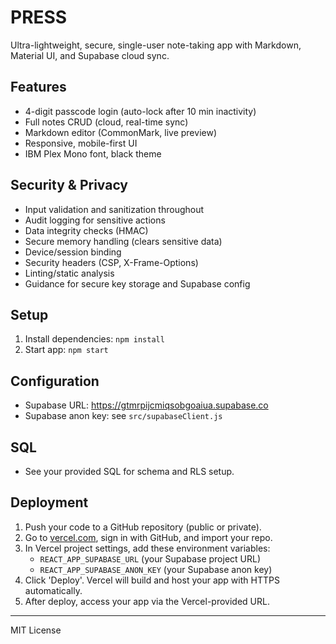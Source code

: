 # PRESS

Ultra-lightweight, secure, single-user note-taking app with Markdown, Material UI, and Supabase cloud sync.

## Features
- 4-digit passcode login (auto-lock after 10 min inactivity)
- Full notes CRUD (cloud, real-time sync)
- Markdown editor (CommonMark, live preview)
- Responsive, mobile-first UI
- IBM Plex Mono font, black theme

## Security & Privacy
- Input validation and sanitization throughout
- Audit logging for sensitive actions
- Data integrity checks (HMAC)
- Secure memory handling (clears sensitive data)
- Device/session binding
- Security headers (CSP, X-Frame-Options)
- Linting/static analysis
- Guidance for secure key storage and Supabase config

## Setup
1. Install dependencies: `npm install`
2. Start app: `npm start`

## Configuration
- Supabase URL: https://gtmrpijcmiqsobgoaiua.supabase.co
- Supabase anon key: see `src/supabaseClient.js`

## SQL
- See your provided SQL for schema and RLS setup.

## Deployment
1. Push your code to a GitHub repository (public or private).
2. Go to [vercel.com](https://vercel.com), sign in with GitHub, and import your repo.
3. In Vercel project settings, add these environment variables:
   - `REACT_APP_SUPABASE_URL` (your Supabase project URL)
   - `REACT_APP_SUPABASE_ANON_KEY` (your Supabase anon key)
4. Click 'Deploy'. Vercel will build and host your app with HTTPS automatically.
5. After deploy, access your app via the Vercel-provided URL.

---
MIT License
